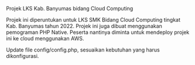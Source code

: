 Projek LKS Kab. Banyumas bidang Cloud Computing

Projek ini diperuntukan untuk LKS SMK Bidang Cloud Computing tingkat Kab. Banyumas tahun 2022.
Projek ini juga dibuat menggunakan pemograman PHP Native.
Peserta nantinya diminta untuk mendeploy projek ini ke cloud menggunakan AWS.

Update file config/config.php, sesuaikan kebutuhan yang harus dikonfigurasi.

